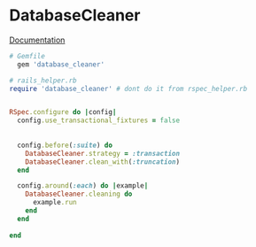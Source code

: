 # DatabaseCleaner

[Documentation](https://github.com/DatabaseCleaner/database_cleaner)


```ruby
# Gemfile
  gem 'database_cleaner'
```


```ruby
# rails_helper.rb
require 'database_cleaner' # dont do it from rspec_helper.rb


RSpec.configure do |config|
  config.use_transactional_fixtures = false
    
    
  config.before(:suite) do
    DatabaseCleaner.strategy = :transaction
    DatabaseCleaner.clean_with(:truncation)
  end

  config.around(:each) do |example|
    DatabaseCleaner.cleaning do
      example.run
    end
  end
  
end
```



  
  
  
  
  
  
  
  
  
